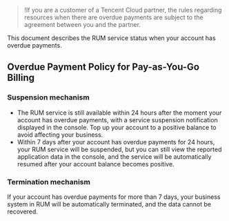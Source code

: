 >!If you are a customer of a Tencent Cloud partner, the rules regarding resources when there are overdue payments are subject to the agreement between you and the partner.

This document describes the RUM service status when your account has overdue payments.

## Overdue Payment Policy for Pay-as-You-Go Billing

### Suspension mechanism
- The RUM service is still available within 24 hours after the moment your account has overdue payments, with a service suspension notification displayed in the console. Top up your account to a positive balance to avoid affecting your business.
- Within 7 days after your account has overdue payments for 24 hours, your RUM service will be suspended, but you can still view the reported application data in the console, and the service will be automatically resumed after your account balance becomes positive.

### Termination mechanism 
If your account has overdue payments for more than 7 days, your business system in RUM will be automatically terminated, and the data cannot be recovered.

